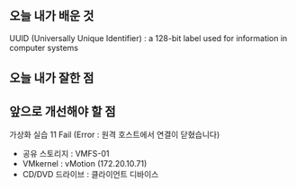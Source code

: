 <h2> 오늘 내가 배운 것 </h2>

UUID (Universally Unique Identifier) : a 128-bit label used for information in computer systems


<h2> 오늘 내가 잘한 점 </h2>


<h2> 앞으로 개선해야 할 점 </h2>

가상화 실습 11 Fail (Error : 원격 호스트에서 연결이 닫혔습니다)
- 공유 스토리지 : VMFS-01
- VMkernel : vMotion (172.20.10.71)
- CD/DVD 드라이브 : 클라이언트 디바이스

